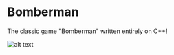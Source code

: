 # Bomberman
The classic game "Bomberman" written entirely on C++!

![alt text](https://github.com/carl1251/Bomberman/Resource/README.png?raw=true)
